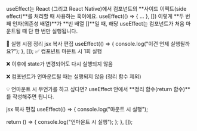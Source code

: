 useEffect는 React (그리고 React Native)에서 컴포넌트의 **사이드 이펙트(side effect)**를 처리할 때 사용하는 훅이에요.
useEffect(() => { ... }, []) 이렇게 **두 번째 인자(의존성 배열)**가 **빈 배열 []**일 때,
해당 useEffect는 컴포넌트가 처음 마운트될 때 단 한 번만 실행됩니다.

🔁 실행 시점 정리
jsx
복사
편집
useEffect(() => {
console.log("이건 언제 실행될까요?");
}, []);
✅ 컴포넌트 마운트 시 1회 실행

❌ 이후에 state가 변경되어도 다시 실행되지 않음

❌ 컴포넌트가 언마운트될 때는 실행되지 않음 (정리 함수 제외)

💡 언마운트 시 무언가를 하고 싶다면?
useEffect 안에서 **정리 함수(return 함수)**를 작성해주면 됩니다.

jsx
복사
편집
useEffect(() => {
console.log("마운트 시 실행");

return () => {
console.log("언마운트 시 실행");
};
}, []);
